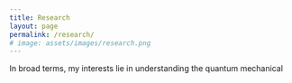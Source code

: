 ```yaml
---
title: Research
layout: page
permalink: /research/
# image: assets/images/research.png
---
```


In broad terms, my interests lie in understanding the quantum mechanical 